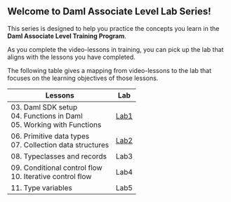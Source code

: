 ## Welcome to Daml Associate Level Lab Series!

This series is designed to help you practice the concepts you learn in the **Daml Associate Level Training Program**. 

As you complete the video-lessons in training, you can pick up the lab that aligns with the lessons you have completed. 

The following table gives a mapping from video-lessons to the lab that focuses on the learning objectives of those lessons. 

| Lessons                                                                   | Lab  |
|---------------------------------------------------------------------------|------|
| 03. Daml SDK setup<br>04. Functions in Daml<br>05. Working with Functions | [Lab1](https://github.com/neelamdwivedi-da/associate-labs/blob/main/Lab1.md) |
| 06. Primitive data types<br>07. Collection data structures                | [Lab2](https://github.com/neelamdwivedi-da/associate-labs/blob/main/Lab2.md) |
| 08. Typeclasses and records                                               | Lab3 |
| 09. Conditional control flow<br>10. Iterative control flow                | Lab4 |
| 11. Type variables                                                        | Lab5 |


